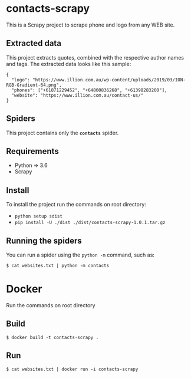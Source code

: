 # contacts-scrapy
This is a Scrapy project to scrape phone and logo from any WEB site.

## Extracted data

This project extracts quotes, combined with the respective author names and tags.
The extracted data looks like this sample:


    {
      "logo": "https://www.illion.com.au/wp-content/uploads/2019/03/ION-RGB-Gradient-64.png", 
      "phones": ["+61871229452", "+64800836268", "+61398283200"],
      "website": "https://www.illion.com.au/contact-us/"
    }
    
## Spiders
This project contains only the **`contacts`** spider.

##  Requirements
- Python => 3.6
- Scrapy

## Install
To install the project run the commands on root directory:
- `python setup sdist`
- `pip install -U ./dist ./dist/contacts-scrapy-1.0.1.tar.gz`

    
## Running the spiders

You can run a spider using the `python -m` command, such as:

    $ cat websites.txt | python -m contacts

# Docker
Run the commands on root directory

## Build

    $ docker build -t contacts-scrapy .
    
## Run

    $ cat websites.txt | docker run -i contacts-scrapy
